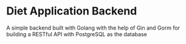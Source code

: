 # Diet Application Backend
A simple backend built with Golang with the help of Gin and Gorm for building a RESTful API with PostgreSQL as the database